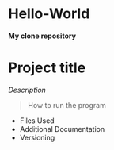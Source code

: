 # Hello-World
**My clone repository** 

# Project title
*Description*
> How to run the program 
- Files Used
- Additional Documentation 
- Versioning

